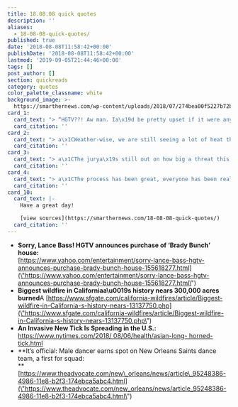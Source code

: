 ```yaml
---
title: 18.08.08 quick quotes
description: ''
aliases:
  - 18-08-08-quick-quotes/
published: true
date: '2018-08-08T11:58:42+00:00'
publishDate: '2018-08-08T11:58:42+00:00'
lastmod: '2019-09-05T21:44:46+00:00'
tags: []
post_author: []
section: quickreads
category: quotes
color_palette_classname: white
background_image: >-
  https://smarthernews.com/wp-content/uploads/2018/07/274bea00f5227b72bbc50574ac212e1106a76b194401.jpeg
card_1:
  card_text: "> “HGTV??! Aw man. Ia\x19d be pretty upset if it were anyone else, but how can you be mad at HGTV?? My television is stuck on that channel. Kudos HGTV, I know you will do the right thing with the house. That was always my biggest worry. I can smile again.”\n> \n> Lance Bass @Twitter, reacting to the sale of the former 'Brady Bunch' home to HGTV - Bass had bid on the house."
  card_citation: ''
card_2:
  card_text: "> a\x1CWeather-wise, we are still seeing a lot of heat throughout California and every day the vegetation is getting even drier, so conditions could get worse before they get better.a\x1D\n> \n> Jonathan Cox, Northern California battalion chief for the CA Department of Forestry and Fire Protection, or Cal Fire. 17 wildfires rage, including the largest fire in California history: the Mendocino Complex Fire."
  card_citation: ''
card_3:
  card_text: "> a\x1CThe jurya\x19s still out on how big a threat this is, but we think ita\x19s a very important question to address.a\x1D\n> \n> CDC Dr. Ben Beard on the arrival of the Asian long-horned tick in America. It's the first NEW tick species in the nation in 50 years. The ticks found in the U.S.A. don't carry human diseases \\*so far\\*, but in Asia, the virus they carry can be fatal."
  card_citation: ''
card_4:
  card_text: "> a\x1CThe process has been great, everyone has been really nice to me and I cana\x19t wait to see where this goes.a\x1D\n> \n> Jesse Hernandez (25), the first male to earn a spot on the New Orleans Saints dance squad as a \"Saintsation.\" In March, the L.A. Rams announced two male cheerleaders. NFL teams have hired stuntmen, but not male dancers to cheer along side the mainly all-women teams. NFL pre-season kicks off tomorrow."
  card_citation: ''
card_10:
  card_text: |-
    Have a great day!

    [view sources](https://smarthernews.com/18-08-08-quick-quotes/)
  card_citation: ''
---
```

*   **Sorry, Lance Bass! HGTV announces purchase of ‘Brady Bunch’ house:**  
    [https://www.yahoo.com/entertainment/sorry-lance-bass-hgtv-announces-purchase-brady-bunch-house-155618277.html](\"https://www.yahoo.com/entertainment/sorry-lance-bass-hgtv-announces-purchase-brady-bunch-house-155618277.html\")
*   **Biggest wildfire in Californiaa\\u0019s history nears 300,000 acres burned**A [https://www.sfgate.com/california-wildfires/article/Biggest-wildfire-in-California-s-history-nears-13137750.php](\"https://www.sfgate.com/california-wildfires/article/Biggest-wildfire-in-California-s-history-nears-13137750.php\")
*   **An Invasive New Tick Is Spreading in the U.S.:**  
    [https://www.nytimes.com/2018/ 08/06/health/asian-long- horned-tick.html](\"https://www.nytimes.com/2018/)
*   **It’s official: Male dancer earns spot on New Orleans Saints dance team, a first for squad:  
    **[https://www.theadvocate.com/new\_orleans/news/article\_95248386-4986-11e8-b2f3-174ebca5abc4.html](\"https://www.theadvocate.com/new_orleans/news/article_95248386-4986-11e8-b2f3-174ebca5abc4.html\")